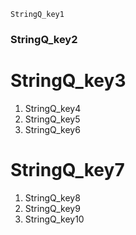 ```ngMeta
StringQ_key1
```
### StringQ_key2
# StringQ_key3
1. StringQ_key4
2. StringQ_key5
3. StringQ_key6
# StringQ_key7
1. StringQ_key8
2. StringQ_key9
3. StringQ_key10
